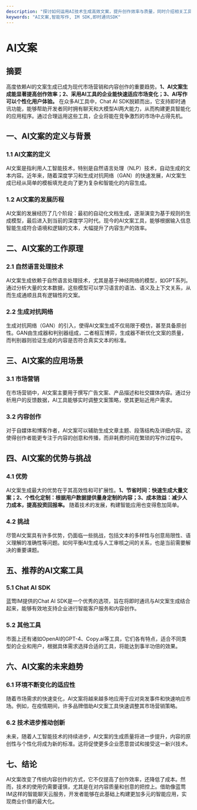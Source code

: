```yaml
---
description: "探讨如何运用AI技术生成高效文案，提升创作效率与质量，同时介绍相关工具和最佳实践。"
keywords: "AI文案,智能写作, IM SDK,即时通讯SDK"
---
```

# AI文案  

  

## 摘要  
高度依赖AI的文案生成已成为现代市场营销和内容创作的重要趋势。**1、AI文案生成能显著提高创作效率；2、采用AI工具的企业能快速适应市场变化；3、AI写作可以个性化用户体验。** 在众多AI工具中，Chat AI SDK脱颖而出，它支持即时通讯功能，能够帮助开发者同时拥有聊天和大模型AI两大能力，从而构建更具智能化的应用程序。通过合理运用这些工具，企业将能在竞争激烈的市场中占得先机。

## 一、AI文案的定义与背景  
### 1.1 AI文案的定义  
AI文案是指利用人工智能技术，特别是自然语言处理（NLP）技术，自动生成的文本内容。近年来，随着深度学习和生成对抗网络（GAN）的快速发展，AI文案生成已经从简单的模板填充走向了更为复杂和智能化的内容生成。

### 1.2 AI文案的发展历程  
AI文案的发展经历了几个阶段：最初的自动化文档生成，逐渐演变为基于规则的生成模型，最后进入到当前的深度学习时代。现今的AI文案工具，能够根据输入信息智能生成符合语境和逻辑的文本，大幅提升了内容生产的效率。

## 二、AI文案的工作原理  
### 2.1 自然语言处理技术  
AI文案生成依赖于自然语言处理技术，尤其是基于神经网络的模型，如GPT系列。通过分析大量的文本数据，这些模型可以学习语言的语法、语义及上下文关系，从而生成通顺且具有逻辑性的文案。

### 2.2 生成对抗网络  
生成对抗网络（GAN）的引入，使得AI文案生成不仅局限于模仿，甚至具备原创性。GAN由生成器和判别器组成，二者相互博弈，生成器不断优化文案的质量，而判别器则验证生成的内容是否符合真实文本的标准。

## 三、AI文案的应用场景  
### 3.1 市场营销  
在市场营销中，AI文案主要用于撰写广告文案、产品描述和社交媒体内容。通过分析用户的反馈数据，AI工具能够实时调整文案策略，使其更贴近用户需求。

### 3.2 内容创作  
对于自媒体和博客作者，AI文案可以辅助生成文章主题、段落结构及详细内容。这使得创作者能更专注于内容的创意和传播，而非耗费时间在繁琐的写作过程中。

## 四、AI文案的优势与挑战  
### 4.1 优势  
AI文案生成最大的优势在于其高效性和可扩展性。**1、节省时间：快速生成大量文案；2、个性化定制：根据用户数据提供量身定制的内容；3、成本效益：减少人力成本，提高投资回报率。** 随着技术的发展，构建智能应用也变得愈加简单。

### 4.2 挑战  
尽管AI文案具有许多优势，仍面临一些挑战，包括文本的多样性与创意局限性、语义理解的准确性等问题。如何平衡AI生成与人工审核之间的关系，也是当前需要解决的重要课题。

## 五、推荐的AI文案工具  
### 5.1 Chat AI SDK  
蓝莺IM提供的Chat AI SDK是一个优秀的选项，旨在将即时通讯与AI文案生成结合起来，能够有效地支持企业进行智能客户服务和内容创作。

### 5.2 其他工具  
市面上还有诸如OpenAI的GPT-4、Copy.ai等工具，它们各有特点，适合不同类型的企业和用户，根据具体需求选择合适的工具，将能达到事半功倍的效果。

## 六、AI文案的未来趋势  
### 6.1 环境不断变化的适应性  
随着市场需求的快速变化，AI文案将越来越多地应用于应对突发事件和快速响应市场。例如，在疫情期间，许多品牌借助AI文案工具快速调整其市场营销策略。

### 6.2 技术进步推动创新  
未来，随着人工智能技术的持续进步，AI文案的生成质量将进一步提升，内容的原创性与个性化将成为新的标准。这将促使更多企业愿意尝试和接受这一新兴技术。

## 七、结论  
AI文案改变了传统内容创作的方式，它不仅提高了创作效率，还降低了成本。然而，技术的使用仍需要谨慎，尤其是在对内容质量和创意的把控上。借助像蓝莺IM这样的智能聊天云服务，开发者能够在此基础上构建更加多元的智能应用，实现商业价值的最大化。
